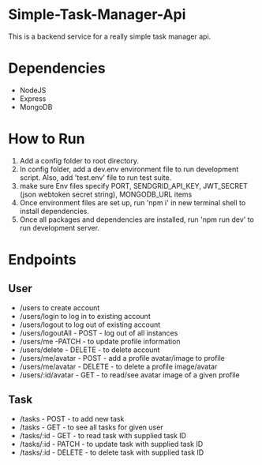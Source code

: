 # Simple-Task-Manager-Api

This is a backend service for a really simple task manager api. 

# Dependencies
* NodeJS
* Express
* MongoDB

# How to Run
1. Add a config folder to root directory.
2. In config folder, add a dev.env environment file to run development script. Also, add 'test.env' file to run test suite.
3. make sure Env files specify PORT, SENDGRID_API_KEY, JWT_SECRET (json webtoken secret string), MONGODB_URL items
4. Once environment files are set up, run 'npm i' in new terminal shell to install dependencies.
5. Once all packages and dependencies are installed, run 'npm run dev' to run development server.

# Endpoints
## User
* /users to create account
* /users/login to log in to existing account
* /users/logout to log out of existing account
* /users/logoutAll - POST - log out of all instances
* /users/me -PATCH - to update profile information
* /users/delete - DELETE - to delete account
* /users/me/avatar - POST - add a profile avatar/image to profile
* /users/me/avatar - DELETE - to delete a profile image/avatar
* /users/:id/avatar - GET - to read/see avatar image of a given profile


## Task
* /tasks - POST - to add new task
* /tasks - GET - to see all tasks for given user
* /tasks/:id - GET - to read task with supplied task ID
* /tasks/:id - PATCH - to update task with supplied task ID
* /tasks/:id - DELETE - to delete task with supplied task ID
